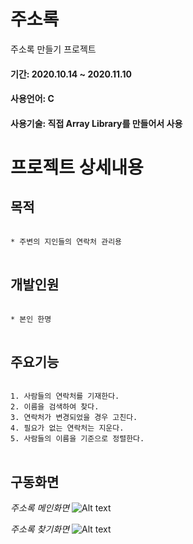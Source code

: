 # 주소록
주소록 만들기 프로젝트

#### 기간: 2020.10.14 ~ 2020.11.10
#### 사용언어: C
#### 사용기술: 직접 Array Library를 만들어서 사용

프로젝트 상세내용
=============
목적
-------------
<pre>
<code>
* 주변의 지인들의 연락처 관리용
</code>
</pre>

개발인원
-------------
<pre>
<code>
* 본인 한명
</code>
</pre>

주요기능
-------------
<pre>
<code>
1. 사람들의 연락처를 기재한다.
2. 이름을 검색하여 찾다.
3. 연락처가 변경되었을 경우 고친다.
4. 필요가 없는 연락처는 지운다.
5. 사람들의 이름을 기준으로 정렬한다.
</code>
</pre>

구동화면
-------------
*주소록 메인화면*
![Alt text](/path/to/img.PNG "주소소록")

*주소록 찾기화면*
![Alt text](/path/to/img.PNG "찾기 창")




